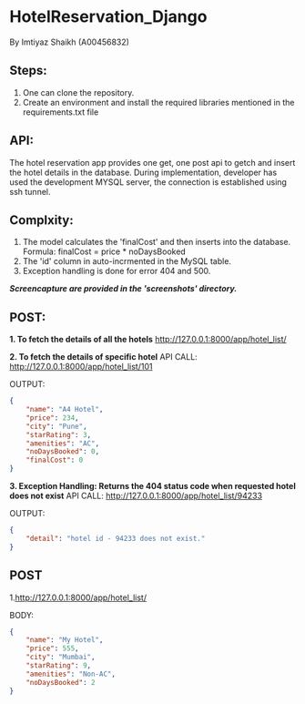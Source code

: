 # HotelReservation_Django
By Imtiyaz Shaikh (A00456832)

## Steps:
1. One can clone the repository.
2. Create an environment and install the required libraries mentioned in the requirements.txt file

## API:
The hotel reservation app provides one get, one post api to getch and insert the hotel details in the database.
During implementation, developer has used the development MYSQL server, the connection is established using ssh tunnel.

## Complxity:
1. The model calculates the 'finalCost' and then inserts into the database. Formula: finalCost = price * noDaysBooked
2. The 'id' column in auto-incrmented in the MySQL table.
3. Exception handling is done for error 404 and 500.

**_Screencapture are provided in the 'screenshots' directory._**

## POST:
**1. To fetch the details of all the hotels**
http://127.0.0.1:8000/app/hotel_list/


**2. To fetch the details of specific hotel**
API CALL: http://127.0.0.1:8000/app/hotel_list/101

OUTPUT:
```json
{
    "name": "A4 Hotel",
    "price": 234,
    "city": "Pune",
    "starRating": 3,
    "amenities": "AC",
    "noDaysBooked": 0,
    "finalCost": 0
}
```
**3. Exception Handling: Returns the 404 status code when requested hotel does not exist**
API CALL: http://127.0.0.1:8000/app/hotel_list/94233

OUTPUT:
```json
{
    "detail": "hotel id - 94233 does not exist."
}
```

## POST
1.http://127.0.0.1:8000/app/hotel_list/

BODY: 
```json
{
    "name": "My Hotel",
    "price": 555,
    "city": "Mumbai",
    "starRating": 9,
    "amenities": "Non-AC",
    "noDaysBooked": 2
}
```
